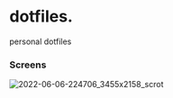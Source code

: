 # dotfiles.

personal dotfiles

### Screens

![2022-06-06-224706_3455x2158_scrot](https://user-images.githubusercontent.com/8976745/172284998-0d424ffe-a5e4-423d-9517-9add80d2da4f.png)

